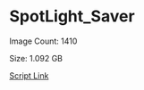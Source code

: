 # SpotLight_Saver

Image Count: 1410

Size: 1.092 GB

[Script Link](https://github.com/liuyal/Archive/blob/master/Python/Utilities/Miscellaneous/spotlight_saver.py)